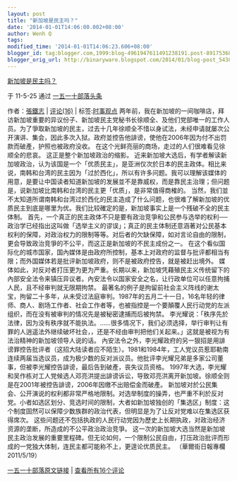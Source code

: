```yaml
---
layout: post
title: "新加坡是民主吗？"
date: '2014-01-01T14:06:00.002+08:00'
author: Wenh Q
tags:
modified_time: '2014-01-01T14:06:23.606+08:00'
blogger_id: tag:blogger.com,1999:blog-4961947611491238191.post-8917536823020672764
blogger_orig_url: http://binaryware.blogspot.com/2014/01/blog-post_5438.html
---
```



[新加坡是民主吗？](http://item.feedsky.com/%7Efeedsky/my1510/%7E5935684/515018342/1488578/1/item.html)

于 11-5-25 通过 [一五一十部落头条](http://www.my1510.cn/)



作者：[張鐵志](http://www.my1510.cn/author.php?soundfury) | [评论(16)](http://www.my1510.cn/article.php?id=4e14c1f1fad69048) | 标签:[时事观点](http://www.my1510.cn/1510tag.php?tag=%E6%97%B6%E4%BA%8B%E8%A7%82%E7%82%B9)
两年前，我在新加坡的一间咖啡店，拜访新加坡重要的异议份子、新加坡民主党秘书长徐顺全、及他们党部唯一的工作人员。为了爭取新加坡的民主，过去十几年徐顺全不惜以身试法，未经申请就屡次公开演讲、集会，因此多次入狱。政府並控告他誹谤，使他在2006年因为付不出罚款而破產，护照也被政府没收。
在这个光鲜亮丽的商场，走过的人们很难看见徐顺全的悲哀。
这正是整个新加坡政治的缩影。
近来新加坡大选后，有学者解读新加坡政治，认为该国是一个「优质民主」，是亚洲仅次於日本的民主政体。相比来说，南韩和台湾的民主因为「过於西化」，所以有许多问题。我可以理解该媒体的用意，是要让中国读者知道新加坡的发展並不是靠威权，而是靠民主治理；但问题是，说新加坡比南韩和台湾的民主更「优质」，是非常值得商榷的。
当然，我们並不太知道所谓南韩和台湾过於西化的民主造成了什么问题，也很难了解新加坡的优质民主到底是哪里为优。我们比较確定的是，新加坡事实上是一个残破不全的民主体制。
首先，一个真正的民主政体不只是要有政治竞爭和公民参与选举的权利──政治学已经指出这叫做「选举主义的谬误」；真正的民主体制还意涵著对公民基本权利的保障，对政治权力的限制等等。对后者的欠缺保障，如对言论自由的限制，更会导致政治竞爭的不公平，而这正是新加坡的不民主成份之一。
在这个看似国际化的城市国家，国內媒体是由政府所控制，基本上对政府的监督与批评都相当有限；而外国媒体若是批评新加坡政府，则不是被政府控告，就是被赶出境外。
媒体如此，对反对者打压更为更为严重。长期以来，新加坡凭藉殖民主义传统留下的內部安全法令来镇压异议者。內安法令以国家安全之名，让行政单位可以任意拘捕人民，且不经审判就无限期拘禁。
最著名的例子是拘留前社会主义阵线的谢太宝，拘留二十多年，从未受过法庭审判。1987年的五月二十一日，16名年轻的律师、商人、剧场工作者、社会工作者等，也被指控是一个要顛覆人民行动党的左派组织，而在没有被审判的情况先是被秘密逮捕而后被拘禁。
李光耀说：「秩序先於法律，因为没有秩序就不能执法。……很多情况下，我们必须选择，举行审判让有罪的人逍遥法外继续破坏社会，，还是不经由审判把他们关起来。」这就是被视为有法治精神的新加坡领导人说的话。
內安法令之外，李光耀政府的另一狠招是用誹谤罪控告批评者（这招大陆读者应不陌生）。1981和1984年，工人党议员惹耶勒南连续两届当选议员，成为极少数的反对派议员。他批评李光耀兄弟是多家公司董事，但被李光耀控告誹谤，最后告到破產，丧失议员资格。
1997年大选，李光耀和吴作栋对工人党候选人邓亮洪提出誹谤诉讼，导致邓亮洪离开新加坡。徐顺全则是在2001年被控告誹谤，2006年因缴不出赔偿金而破產。
新加坡对於公民集会、公开演说的权利都非常严格地限制。对选举制度的操弄，也严重不利於反对党。小者如选区划分、竞选时间的限制，大者如新加坡独创的「集选区」制度：这个制度固然可以保障少数族群的政治代表，但明显是为了让反对党难以在集选区获得席次。
这些问题还不包括执政的人民行动党因为歷史上长期执政，对政治经济资源的垄断，所造成的不公平政治政治竞爭。
这一次的新加坡大选当然是新加坡民主政治发展的重要里程碑。但无论如何，一个限制公民自由，打压政治批评而形成的一党独大体制，连民主都可能称不上，更遑论优质民主。
（華爾街日報專欄2011/5/19）

[一五一十部落原文链接](http://www.my1510.cn/article.php?id=4e14c1f1fad69048)
|
[查看所有16个评论](http://www.my1510.cn/article.php?id=4e14c1f1fad69048)
